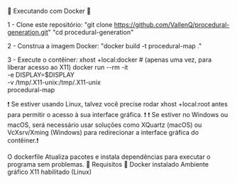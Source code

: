 🐳 Executando com Docker 🐳 

1 - Clone este repositório:
  "git clone https://github.com/VallenQ/procedural-generation.git"
   "cd procedural-generation"
   
2 - Construa a imagem Docker:
  "docker build -t procedural-map ."

3 - Execute o contêiner:
  xhost +local:docker  # (apenas uma vez, para liberar acesso ao X11)
  docker run --rm -it \
    -e DISPLAY=$DISPLAY \
    -v /tmp/.X11-unix:/tmp/.X11-unix \
    procedural-map
  
❗ Se estiver usando Linux, talvez você precise rodar xhost +local:root antes para permitir o acesso à sua interface gráfica. ❗
❗ Se estiver no Windows ou macOS, será necessário usar soluções como XQuartz (macOS) ou VcXsrv/Xming (Windows) para redirecionar a interface gráfica do contêiner.❗ 

O dockerfile Atualiza pacotes e instala dependências para executar o programa sem problemas.
  🚧 Requisitos 🚧
    Docker instalado
    Ambiente gráfico X11 habilitado (Linux)

